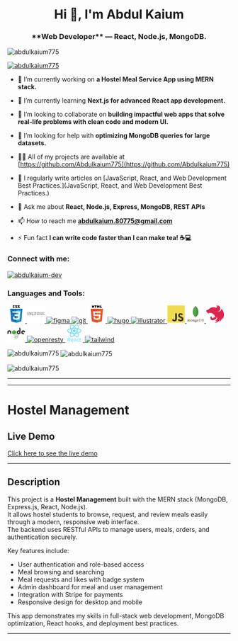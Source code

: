 <h1 align="center">Hi 👋, I'm Abdul Kaium</h1>
<h3 align="center">**Web Developer** — React, Node.js, MongoDB.</h3>

<p align="left"> <img src="https://komarev.com/ghpvc/?username=abdulkaium775&label=Profile%20views&color=0e75b6&style=flat" alt="abdulkaium775" /> </p>

<p align="left"> <a href="https://github.com/ryo-ma/github-profile-trophy"><img src="https://github-profile-trophy.vercel.app/?username=abdulkaium775" alt="abdulkaium775" /></a> </p>

- 🔭 I’m currently working on **a Hostel Meal Service App using MERN stack.**

- 🌱 I’m currently learning **Next.js for advanced React app development.**

- 👯 I’m looking to collaborate on **building impactful web apps that solve real-life problems with clean code and modern UI.**

- 🤝 I’m looking for help with **optimizing MongoDB queries for large datasets.**

- 👨‍💻 All of my projects are available at [https://github.com/Abdulkaium775](https://github.com/Abdulkaium775)

- 📝 I regularly write articles on [JavaScript, React, and Web Development Best Practices.](JavaScript, React, and Web Development Best Practices.)

- 💬 Ask me about **React, Node.js, Express, MongoDB, REST APIs**

- 📫 How to reach me **abdulkaium.80775@gmail.com**

- ⚡ Fun fact **I can write code faster than I can make tea! ☕️💻**

<h3 align="left">Connect with me:</h3>
<p align="left">
<a href="https://linkedin.com/in/abdulkaium-dev" target="blank"><img align="center" src="https://raw.githubusercontent.com/rahuldkjain/github-profile-readme-generator/master/src/images/icons/Social/linked-in-alt.svg" alt="abdulkaium-dev" height="30" width="40" /></a>
</p>

<h3 align="left">Languages and Tools:</h3>
<p align="left">
<a href="https://www.w3schools.com/css/" target="_blank" rel="noreferrer">
  <img src="https://raw.githubusercontent.com/devicons/devicon/master/icons/css3/css3-original-wordmark.svg" alt="css3" width="40" height="40"/>
</a>
<a href="https://expressjs.com" target="_blank" rel="noreferrer">
  <img src="https://raw.githubusercontent.com/devicons/devicon/master/icons/express/express-original-wordmark.svg" alt="express" width="40" height="40"/>
</a>
<a href="https://www.figma.com/" target="_blank" rel="noreferrer">
  <img src="https://www.vectorlogo.zone/logos/figma/figma-icon.svg" alt="figma" width="40" height="40"/>
</a>
<a href="https://git-scm.com/" target="_blank" rel="noreferrer">
  <img src="https://www.vectorlogo.zone/logos/git-scm/git-scm-icon.svg" alt="git" width="40" height="40"/>
</a>
<a href="https://www.w3.org/html/" target="_blank" rel="noreferrer">
  <img src="https://raw.githubusercontent.com/devicons/devicon/master/icons/html5/html5-original-wordmark.svg" alt="html5" width="40" height="40"/>
</a>
<a href="https://gohugo.io/" target="_blank" rel="noreferrer">
  <img src="https://api.iconify.design/logos-hugo.svg" alt="hugo" width="40" height="40"/>
</a>
<a href="https://www.adobe.com/in/products/illustrator.html" target="_blank" rel="noreferrer">
  <img src="https://www.vectorlogo.zone/logos/adobe_illustrator/adobe_illustrator-icon.svg" alt="illustrator" width="40" height="40"/>
</a>
<a href="https://developer.mozilla.org/en-US/docs/Web/JavaScript" target="_blank" rel="noreferrer">
  <img src="https://raw.githubusercontent.com/devicons/devicon/master/icons/javascript/javascript-original.svg" alt="javascript" width="40" height="40"/>
</a>
<a href="https://www.mongodb.com/" target="_blank" rel="noreferrer">
  <img src="https://raw.githubusercontent.com/devicons/devicon/master/icons/mongodb/mongodb-original-wordmark.svg" alt="mongodb" width="40" height="40"/>
</a>
<a href="https://nestjs.com/" target="_blank" rel="noreferrer">
  <img src="https://raw.githubusercontent.com/devicons/devicon/master/icons/nestjs/nestjs-plain.svg" alt="nestjs" width="40" height="40"/>
</a>
<a href="https://nodejs.org" target="_blank" rel="noreferrer">
  <img src="https://raw.githubusercontent.com/devicons/devicon/master/icons/nodejs/nodejs-original-wordmark.svg" alt="nodejs" width="40" height="40"/>
</a>
<a href="https://openresty.org/" target="_blank" rel="noreferrer">
  <img src="https://openresty.org/images/logo.png" alt="openresty" width="40" height="40"/>
</a>
<a href="https://reactjs.org/" target="_blank" rel="noreferrer">
  <img src="https://raw.githubusercontent.com/devicons/devicon/master/icons/react/react-original-wordmark.svg" alt="react" width="40" height="40"/>
</a>
<a href="https://tailwindcss.com/" target="_blank" rel="noreferrer">
  <img src="https://www.vectorlogo.zone/logos/tailwindcss/tailwindcss-icon.svg" alt="tailwind" width="40" height="40"/>
</a>
</p>

<p><img align="left" src="https://github-readme-stats.vercel.app/api/top-langs?username=abdulkaium775&show_icons=true&locale=en&layout=compact" alt="abdulkaium775" /></p>

<p>&nbsp;<img align="center" src="https://github-readme-stats.vercel.app/api?username=abdulkaium775&show_icons=true&locale=en" alt="abdulkaium775" /></p>

<p><img align="center" src="https://github-readme-streak-stats.herokuapp.com/?user=abdulkaium775&" alt="abdulkaium775" /></p>

---

---

# Hostel Management

## Live Demo

[Click here to see the live demo](https://fascinating-seahorse-1ef1af.netlify.app/)

---

## Description

This project is a **Hostel Management** built with the MERN stack (MongoDB, Express.js, React, Node.js).  
It allows hostel students to browse, request, and review meals easily through a modern, responsive web interface.  
The backend uses RESTful APIs to manage users, meals, orders, and authentication securely.  

Key features include:  
- User authentication and role-based access  
- Meal browsing and searching  
- Meal requests and likes with badge system  
- Admin dashboard for meal and user management  
- Integration with Stripe for payments  
- Responsive design for desktop and mobile  

This app demonstrates my skills in full-stack web development, MongoDB optimization, React hooks, and deployment best practices.

---


